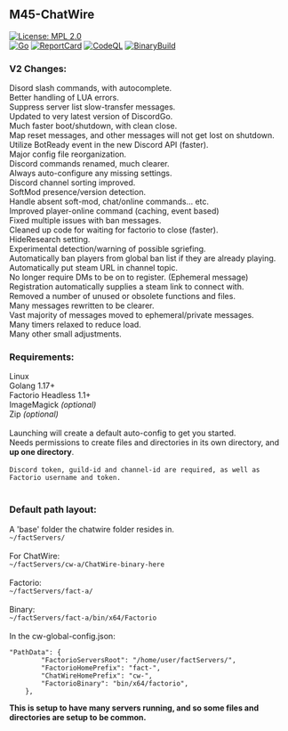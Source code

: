 ## M45-ChatWire
[![License: MPL 2.0](https://img.shields.io/badge/License-MPL_2.0-brightgreen.svg)](https://opensource.org/licenses/MPL-2.0)
<br>
[![Go](https://github.com/Distortions81/M45-ChatWire/actions/workflows/go.yml/badge.svg)](https://github.com/Distortions81/M45-ChatWire/actions/workflows/go.yml)
[![ReportCard](https://github.com/Distortions81/M45-ChatWire/actions/workflows/report.yml/badge.svg)](https://github.com/Distortions81/M45-ChatWire/actions/workflows/report.yml)
[![CodeQL](https://github.com/Distortions81/M45-ChatWire/actions/workflows/codeql-analysis.yml/badge.svg)](https://github.com/Distortions81/M45-ChatWire/actions/workflows/codeql-analysis.yml)
[![BinaryBuild](https://github.com/Distortions81/M45-ChatWire/actions/workflows/build-linux64.yml/badge.svg)](https://github.com/Distortions81/M45-ChatWire/actions/workflows/build-linux64.yml)
### V2 Changes:
Disord slash commands, with autocomplete.<br>
Better handling of LUA errors.<br>
Suppress server list slow-transfer messages.<br>
Updated to very latest version of DiscordGo.<br>
Much faster boot/shutdown, with clean close.<br>
Map reset messages, and other messages will not get lost on shutdown.<br>
Utilize BotReady event in the new Discord API (faster).<br>
Major config file reorganization.<br>
Discord commands renamed, much clearer.<br>
Always auto-configure any missing settings.<br>
Discord channel sorting improved.<br>
SoftMod presence/version detection.<br>
Handle absent soft-mod, chat/online commands... etc.<br>
Improved player-online command (caching, event based)<br>
Fixed multiple issues with ban messages.<br>
Cleaned up code for waiting for factorio to close (faster).<br>
HideResearch setting.<br>
Experimental detection/warning of possible sgriefing.<br>
Automatically ban players from global ban list if they are already playing.<br>
Automatically put steam URL in channel topic.<br>
No longer require DMs to be on to register. (Ephemeral message)<br>
Registration automatically supplies a steam link to connect with.<br>
Removed a number of unused or obsolete functions and files.<br>
Many messages rewritten to be clearer.<br>
Vast majority of messages moved to ephemeral/private messages.<br>
Many timers relaxed to reduce load.<br>
Many other small adjustments.<br>

### Requirements:
Linux<br>
Golang 1.17+<br>
Factorio Headless 1.1+<br>
ImageMagick *(optional)*<br>
Zip *(optional)*<br>
<br>
Launching will create a default auto-config to get you started.<br>
Needs permissions to create files and directories in its own directory, and **up one directory**.<br>
<br>
`Discord token, guild-id and channel-id are required, as well as Factorio username and token.`<br>
<br>
### Default path layout:<br>
A 'base' folder the chatwire folder resides in.<br>
`~/factServers/`<br>
<br>
For ChatWire:<br>
`~/factServers/cw-a/ChatWire-binary-here`<br>
<br>
Factorio:<br>
`~/factServers/fact-a/`<br>
<br>
Binary:<br>
`~/factServers/fact-a/bin/x64/Factorio`<br>
<br>
In the cw-global-config.json:<br>
```
"PathData": {
		"FactorioServersRoot": "/home/user/factServers/",
		"FactorioHomePrefix": "fact-",
		"ChatWireHomePrefix": "cw-",
		"FactorioBinary": "bin/x64/factorio",
	},
 ```
**This is setup to have many servers running, and so some files and directories are setup to be common.**<br>


